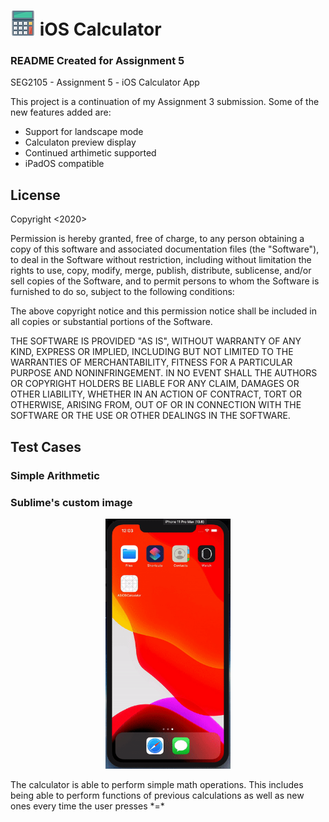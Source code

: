 
# ![app logo](https://github.com/hridy/A3-iOS-Calculator/blob/master/A3%20iOS%20Calculator/Assets.xcassets/AppIcon.appiconset/40.png) iOS Calculator 
### README Created for Assignment 5

SEG2105 - Assignment 5 - iOS Calculator App

This project is a continuation of my Assignment 3 submission. Some of the new features added are:
* Support for landscape mode
* Calculaton preview display
* Continued arthimetic supported
* iPadOS compatible

## License

Copyright <2020> <Hridyansh Sharma>

Permission is hereby granted, free of charge, to any person obtaining a copy of this software and associated documentation files (the "Software"), to deal in the Software without restriction, including without limitation the rights to use, copy, modify, merge, publish, distribute, sublicense, and/or sell copies of the Software, and to permit persons to whom the Software is furnished to do so, subject to the following conditions:

The above copyright notice and this permission notice shall be included in all copies or substantial portions of the Software.

THE SOFTWARE IS PROVIDED "AS IS", WITHOUT WARRANTY OF ANY KIND, EXPRESS OR IMPLIED, INCLUDING BUT NOT LIMITED TO THE WARRANTIES OF MERCHANTABILITY, FITNESS FOR A PARTICULAR PURPOSE AND NONINFRINGEMENT. IN NO EVENT SHALL THE AUTHORS OR COPYRIGHT HOLDERS BE LIABLE FOR ANY CLAIM, DAMAGES OR OTHER LIABILITY, WHETHER IN AN ACTION OF CONTRACT, TORT OR OTHERWISE, ARISING FROM, OUT OF OR IN CONNECTION WITH THE SOFTWARE OR THE USE OR OTHER DEALINGS IN THE SOFTWARE.

## Test Cases
### Simple Arithmetic
### Sublime's custom image
<p align="center">
  <img src="https://github.com/hridy/A3-iOS-Calculator/blob/master/img/simpleCalc_1.gif?raw=true" alt="" title="gif" width="200" height="400"/>
</p>
The calculator is able to perform simple math operations. This includes being able to perform functions of previous calculations as well as new ones every time the user presses *=*
